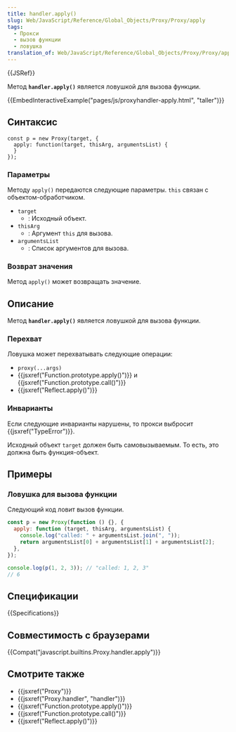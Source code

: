 ```yaml
---
title: handler.apply()
slug: Web/JavaScript/Reference/Global_Objects/Proxy/Proxy/apply
tags:
  - Прокси
  - вызов функции
  - ловушка
translation_of: Web/JavaScript/Reference/Global_Objects/Proxy/Proxy/apply
---
```


{{JSRef}}

Метод **`handler.apply()`** является ловушкой для вызова функции.

{{EmbedInteractiveExample("pages/js/proxyhandler-apply.html", "taller")}}

## Синтаксис

```
const p = new Proxy(target, {
  apply: function(target, thisArg, argumentsList) {
  }
});
```

### Параметры

Методу `apply()` передаются следующие параметры. `this` связан с объектом-обработчиком.

- `target`
  - : Исходный объект.
- `thisArg`
  - : Аргумент `this` для вызова.
- `argumentsList`
  - : Список аргументов для вызова.

### Возврат значения

Метод `apply()` может возвращать значение.

## Описание

Метод **`handler.apply()`** является ловушкой для вызова функции.

### Перехват

Ловушка может перехватывать следующие операции:

- `proxy(...args)`
- {{jsxref("Function.prototype.apply()")}} и {{jsxref("Function.prototype.call()")}}
- {{jsxref("Reflect.apply()")}}

### Инварианты

Если следующие инварианты нарушены, то прокси выбросит {{jsxref("TypeError")}}.

Исходный объект `target` должен быть самовызываемым. То есть, это должна быть функция-объект.

## Примеры

### Ловушка для вызова функции

Следующий код ловит вызов функции.

```js
const p = new Proxy(function () {}, {
  apply: function (target, thisArg, argumentsList) {
    console.log("called: " + argumentsList.join(", "));
    return argumentsList[0] + argumentsList[1] + argumentsList[2];
  },
});

console.log(p(1, 2, 3)); // "called: 1, 2, 3"
// 6
```

## Спецификации

{{Specifications}}

## Совместимость с браузерами

{{Compat("javascript.builtins.Proxy.handler.apply")}}

## Смотрите также

- {{jsxref("Proxy")}}
- {{jsxref("Proxy.handler", "handler")}}
- {{jsxref("Function.prototype.apply()")}}
- {{jsxref("Function.prototype.call()")}}
- {{jsxref("Reflect.apply()")}}
